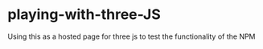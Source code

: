# playing-with-three-JS
Using this as a hosted page for three js to test the functionality of the NPM

